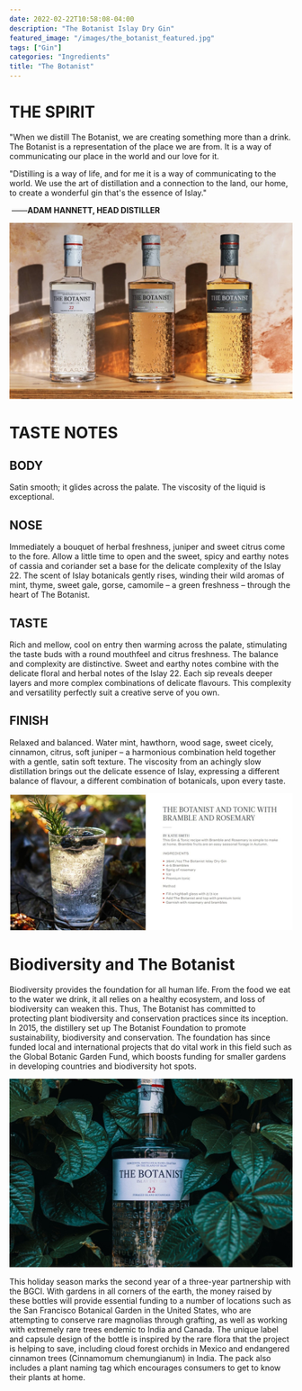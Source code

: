 ```yaml
---
date: 2022-02-22T10:58:08-04:00
description: "The Botanist Islay Dry Gin"
featured_image: "/images/the_botanist_featured.jpg"
tags: ["Gin"]
categories: "Ingredients"
title: "The Botanist"
---
```


# THE SPIRIT

"When we distill The Botanist, we are creating something more than a drink. The Botanist is a representation of the place we are from. It is a way of communicating our place in the world and our love for it.

"Distilling is a way of life, and for me it is a way of communicating to the world. We use the art of distillation and a connection to the land, our home, to create a wonderful gin that's the essence of Islay."

​																																																——**ADAM HANNETT, HEAD DISTILLER**

![The_Botanist_Gin_Experience_Tour.jpg](/images/the_botanist_01.jpg)



# TASTE NOTES

## BODY

Satin smooth; it glides across the palate. The viscosity of the liquid is exceptional.



## NOSE

Immediately a bouquet of herbal freshness, juniper and sweet citrus come to the fore. Allow a little time to open and the sweet, spicy and earthy notes of cassia and coriander set a base for the delicate complexity of the Islay 22. The scent of Islay botanicals gently rises, winding their wild aromas of mint, thyme, sweet gale, gorse, camomile – a green freshness – through the heart of The Botanist.



## TASTE

Rich and mellow, cool on entry then warming across the palate, stimulating the taste buds with a round mouthfeel and citrus freshness. The balance and complexity are distinctive. Sweet and earthy notes combine with the delicate floral and herbal notes of the Islay 22. Each sip reveals deeper layers and more complex combinations of delicate flavours. This complexity and versatility perfectly suit a creative serve of you own.



## FINISH

Relaxed and balanced. Water mint, hawthorn, wood sage, sweet cicely, cinnamon, citrus, soft juniper – a harmonious combination held together with a gentle, satin soft texture. The viscosity from an achingly slow distillation brings out the delicate essence of Islay, expressing a different balance of flavour, a different combination of botanicals, upon every taste.

![formula](/images/the_botanist_02.jpg)



# Biodiversity and The Botanist

Biodiversity provides the foundation for all human life. From the food we eat to the water we drink, it all relies on a healthy ecosystem, and loss of biodiversity can weaken this. Thus, The Botanist has committed to protecting plant biodiversity and conservation practices since its inception. In 2015, the distillery set up The Botanist Foundation to promote sustainability, biodiversity and conservation. The foundation has since funded local and international projects that do vital work in this field such as the Global Botanic Garden Fund, which boosts funding for smaller gardens in developing countries and biodiversity hot spots.

![the_botanist_4](/images/the_botanist_03.jpg)



This holiday season marks the second year of a three-year partnership with the BGCI. With gardens in all corners of the earth, the money raised by these bottles will provide essential funding to a number of locations such as the San Francisco Botanical Garden in the United States, who are attempting to conserve rare magnolias through grafting, as well as working with extremely rare trees endemic to India and Canada. The unique label and capsule design of the bottle is inspired by the rare flora that the project is helping to save, including cloud forest orchids in Mexico and endangered cinnamon trees (Cinnamomum chemungianum) in India. The pack also includes a plant naming tag which encourages consumers to get to know their plants at home.

